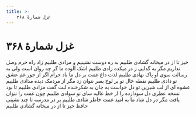 ```yaml
---
title: >-
    غزل شمارهٔ ۳۶۸
---
```

# غزل شمارهٔ ۳۶۸

خیز تا از در میخانه گشادی طلبیم
به ره دوست نشینیم و مرادی طلبیم
زاد راه حرم وصل نداریم مگر
به گدایی ز در میکده زادی طلبیم
اشک آلوده ما گر چه روان است ولی
به رسالت سوی او پاک نهادی طلبیم
لذت داغ غمت بر دل ما باد حرام
اگر از جور غم عشق تو دادی طلبیم
نقطه خال تو بر لوح بصر نتوان زد
مگر از مردمک دیده مدادی طلبیم
عشوه ای از لب شیرین تو دل خواست به جان
به شکرخنده لبت گفت مزادی طلبیم
تا بود نسخه عطری دل سودازده را
از خط غالیه سای تو سوادی طلبیم
چون غمت را نتوان یافت مگر در دل شاد
ما به امید غمت خاطر شادی طلبیم
بر در مدرسه تا چند نشینی حافظ
خیز تا از در میخانه گشادی طلبیم
